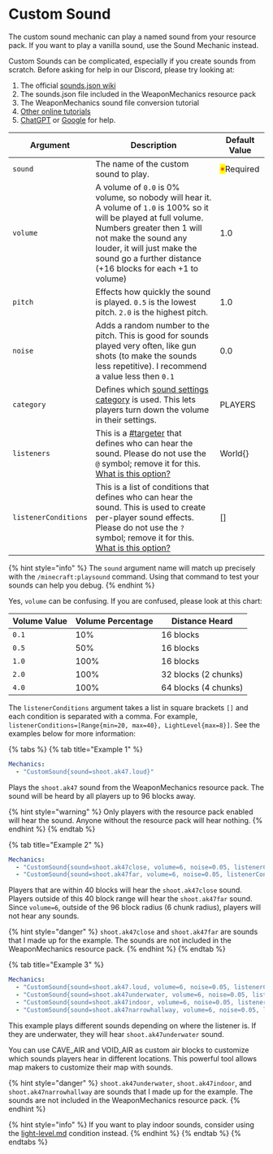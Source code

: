 # Custom Sound

The custom sound mechanic can play a named sound from your resource pack. If you want to play a vanilla sound, use the Sound Mechanic instead.

Custom Sounds can be complicated, especially if you create sounds from scratch. Before asking for help in our Discord, please try looking at:

1. The official [sounds.json wiki](https://minecraft.fandom.com/wiki/Sounds.json)
2. The sounds.json file included in the WeaponMechanics resource pack
3. The WeaponMechanics sound file conversion tutorial
4. [Other online tutorials](https://mcmodels.net/how-to-tutorials/resource-pack-tutorials/how-to-add-custom-sounds-to-resource-pack/)
5. [ChatGPT](https://chat.openai.com/) or [Google](https://letmegooglethat.com/?q=Minecraft+sounds.json+tutorial) for help.

| Argument             | Description                                                                                                                                                                                                                                                            | Default Value                              |
| -------------------- | ---------------------------------------------------------------------------------------------------------------------------------------------------------------------------------------------------------------------------------------------------------------------- | ------------------------------------------ |
| `sound`              | The name of the custom sound to play.                                                                                                                                                                                                                                  | <mark style="color:red;">\*</mark>Required |
| `volume`             | A volume of `0.0` is 0% volume, so nobody will hear it. A volume of `1.0` is 100% so it will be played at full volume. Numbers greater then 1 will not make the sound any louder, it will just make the sound go a further distance (+16 blocks for each +1 to volume) | 1.0                                        |
| `pitch`              | Effects how quickly the sound is played. `0.5` is the lowest pitch. `2.0` is the highest pitch.                                                                                                                                                                        | 1.0                                        |
| `noise`              | Adds a random number to the pitch. This is good for sounds played very often, like gun shots (to make the sounds less repetitive). I recommend a value less then `0.1`                                                                                                 | 0.0                                        |
| `category`           | Defines which [sound settings category](https://hub.spigotmc.org/javadocs/spigot/org/bukkit/SoundCategory.html) is used. This lets players turn down the volume in their settings.                                                                                     | PLAYERS                                    |
| `listeners`          | This is a [#targeter](../#targeter "mention") that defines who can hear the sound. Please do not use the `@` symbol; remove it for this. [What is this option?](https://youtu.be/pFsVM4fQNHo)                                                                          | World{}                                    |
| `listenerConditions` | This is a list of conditions that defines who can hear the sound. This is used to create per-player sound effects. Please do not use the `?` symbol; remove it for this. [What is this option?](https://youtu.be/pFsVM4fQNHo)                                          | \[]                                        |

{% hint style="info" %}
The `sound` argument name will match up precisely with the `/minecraft:playsound` command. Using that command to test your sounds can help you debug.&#x20;
{% endhint %}

Yes, `volume` can be confusing. If you are confused, please look at this chart:

| Volume Value | Volume Percentage | Distance Heard       |
| ------------ | ----------------- | -------------------- |
| `0.1`        | 10%               | 16 blocks            |
| `0.5`        | 50%               | 16 blocks            |
| `1.0`        | 100%              | 16 blocks            |
| `2.0`        | 100%              | 32 blocks (2 chunks) |
| `4.0`        | 100%              | 64 blocks (4 chunks) |

The `listenerConditions` argument takes a list in square brackets `[]` and each condition is separated with a comma. For example, `listenerConditions=[Range{min=20, max=40}, LightLevel{max=8}]`. See the examples below for more information:

{% tabs %}
{% tab title="Example 1" %}
```yaml
Mechanics:
  - "CustomSound{sound=shoot.ak47.loud}"
```

Plays the `shoot.ak47` sound from the WeaponMechanics resource pack. The sound will be heard by all players up to 96 blocks away.&#x20;

{% hint style="warning" %}
Only players with the resource pack enabled will hear the sound. Anyone without the resource pack will hear nothing.&#x20;
{% endhint %}
{% endtab %}

{% tab title="Example 2" %}
```yaml
Mechanics:
  - "CustomSound{sound=shoot.ak47close, volume=6, noise=0.05, listenerConditions=[Range{max=40}]}"
  - "CustomSound{sound=shoot.ak47far, volume=6, noise=0.05, listenerConditions=[Range{min=40}]}"
```

Players that are within 40 blocks will hear the `shoot.ak47close` sound. Players outside of this 40 block range will hear the `shoot.ak47far` sound. Since `volume=6`, outside of the 96 block radius (6 chunk radius), players will not hear any sounds.&#x20;

{% hint style="danger" %}
`shoot.ak47close` and `shoot.ak47far` are sounds that I made up for the example. The sounds are not included in the WeaponMechanics resource pack.&#x20;
{% endhint %}
{% endtab %}

{% tab title="Example 3" %}
```yaml
Mechanics:
  - "CustomSound{sound=shoot.ak47.loud, volume=6, noise=0.05, listenerConditions=[MaterialCategory{category=AIR}]}"
  - "CustomSound{sound=shoot.ak47underwater, volume=6, noise=0.05, listenerConditions=[MaterialCategory{category=FLUID}]}"
  - "CustomSound{sound=shoot.ak47indoor, volume=6, noise=0.05, listenerConditions=[MaterialCategory{category=CAVE_AIR}]}"
  - "CustomSound{sound=shoot.ak47narrowhallway, volume=6, noise=0.05, listenerConditions=[MaterialCategory{category=VOID_AIR}]}"
```

This example plays different sounds depending on where the listener is. If they are underwater, they will hear `shoot.ak47underwater` sound.&#x20;

You can use CAVE\_AIR and VOID\_AIR as custom air blocks to customize which sounds players hear in different locations. This powerful tool allows map makers to customize their map with sounds.&#x20;

{% hint style="danger" %}
`shoot.ak47underwater`, `shoot.ak47indoor`, and `shoot.ak47narrowhallway` are sounds that I made up for the example. The sounds are not included in the WeaponMechanics resource pack.&#x20;
{% endhint %}

{% hint style="info" %}
If you want to play indoor sounds, consider using the [light-level.md](../conditions/light-level.md "mention") condition instead.
{% endhint %}
{% endtab %}
{% endtabs %}



